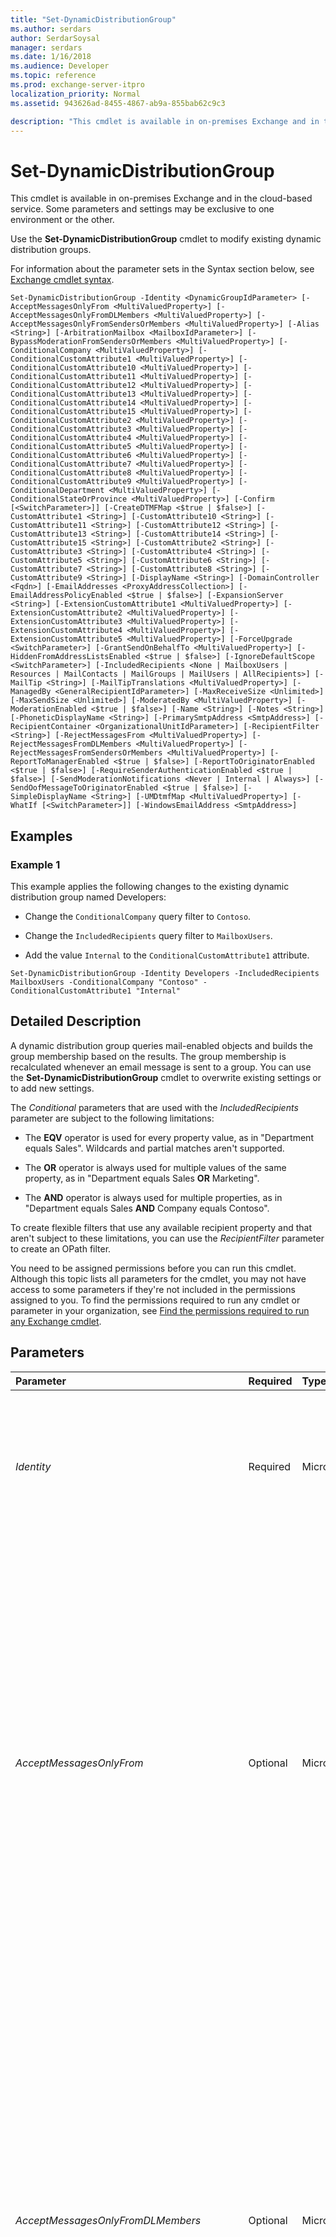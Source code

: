 ```yaml
---
title: "Set-DynamicDistributionGroup"
ms.author: serdars
author: SerdarSoysal
manager: serdars
ms.date: 1/16/2018
ms.audience: Developer
ms.topic: reference
ms.prod: exchange-server-itpro
localization_priority: Normal
ms.assetid: 943626ad-8455-4867-ab9a-855bab62c9c3

description: "This cmdlet is available in on-premises Exchange and in the cloud-based service. Some parameters and settings may be exclusive to one environment or the other."
---
```


# Set-DynamicDistributionGroup

This cmdlet is available in on-premises Exchange and in the cloud-based service. Some parameters and settings may be exclusive to one environment or the other. 
  
Use the **Set-DynamicDistributionGroup** cmdlet to modify existing dynamic distribution groups.
  
For information about the parameter sets in the Syntax section below, see [Exchange cmdlet syntax](https://technet.microsoft.com/library/bb123552.aspx). 
  
```
Set-DynamicDistributionGroup -Identity <DynamicGroupIdParameter> [-AcceptMessagesOnlyFrom <MultiValuedProperty>] [-AcceptMessagesOnlyFromDLMembers <MultiValuedProperty>] [-AcceptMessagesOnlyFromSendersOrMembers <MultiValuedProperty>] [-Alias <String>] [-ArbitrationMailbox <MailboxIdParameter>] [-BypassModerationFromSendersOrMembers <MultiValuedProperty>] [-ConditionalCompany <MultiValuedProperty>] [-ConditionalCustomAttribute1 <MultiValuedProperty>] [-ConditionalCustomAttribute10 <MultiValuedProperty>] [-ConditionalCustomAttribute11 <MultiValuedProperty>] [-ConditionalCustomAttribute12 <MultiValuedProperty>] [-ConditionalCustomAttribute13 <MultiValuedProperty>] [-ConditionalCustomAttribute14 <MultiValuedProperty>] [-ConditionalCustomAttribute15 <MultiValuedProperty>] [-ConditionalCustomAttribute2 <MultiValuedProperty>] [-ConditionalCustomAttribute3 <MultiValuedProperty>] [-ConditionalCustomAttribute4 <MultiValuedProperty>] [-ConditionalCustomAttribute5 <MultiValuedProperty>] [-ConditionalCustomAttribute6 <MultiValuedProperty>] [-ConditionalCustomAttribute7 <MultiValuedProperty>] [-ConditionalCustomAttribute8 <MultiValuedProperty>] [-ConditionalCustomAttribute9 <MultiValuedProperty>] [-ConditionalDepartment <MultiValuedProperty>] [-ConditionalStateOrProvince <MultiValuedProperty>] [-Confirm [<SwitchParameter>]] [-CreateDTMFMap <$true | $false>] [-CustomAttribute1 <String>] [-CustomAttribute10 <String>] [-CustomAttribute11 <String>] [-CustomAttribute12 <String>] [-CustomAttribute13 <String>] [-CustomAttribute14 <String>] [-CustomAttribute15 <String>] [-CustomAttribute2 <String>] [-CustomAttribute3 <String>] [-CustomAttribute4 <String>] [-CustomAttribute5 <String>] [-CustomAttribute6 <String>] [-CustomAttribute7 <String>] [-CustomAttribute8 <String>] [-CustomAttribute9 <String>] [-DisplayName <String>] [-DomainController <Fqdn>] [-EmailAddresses <ProxyAddressCollection>] [-EmailAddressPolicyEnabled <$true | $false>] [-ExpansionServer <String>] [-ExtensionCustomAttribute1 <MultiValuedProperty>] [-ExtensionCustomAttribute2 <MultiValuedProperty>] [-ExtensionCustomAttribute3 <MultiValuedProperty>] [-ExtensionCustomAttribute4 <MultiValuedProperty>] [-ExtensionCustomAttribute5 <MultiValuedProperty>] [-ForceUpgrade <SwitchParameter>] [-GrantSendOnBehalfTo <MultiValuedProperty>] [-HiddenFromAddressListsEnabled <$true | $false>] [-IgnoreDefaultScope <SwitchParameter>] [-IncludedRecipients <None | MailboxUsers | Resources | MailContacts | MailGroups | MailUsers | AllRecipients>] [-MailTip <String>] [-MailTipTranslations <MultiValuedProperty>] [-ManagedBy <GeneralRecipientIdParameter>] [-MaxReceiveSize <Unlimited>] [-MaxSendSize <Unlimited>] [-ModeratedBy <MultiValuedProperty>] [-ModerationEnabled <$true | $false>] [-Name <String>] [-Notes <String>] [-PhoneticDisplayName <String>] [-PrimarySmtpAddress <SmtpAddress>] [-RecipientContainer <OrganizationalUnitIdParameter>] [-RecipientFilter <String>] [-RejectMessagesFrom <MultiValuedProperty>] [-RejectMessagesFromDLMembers <MultiValuedProperty>] [-RejectMessagesFromSendersOrMembers <MultiValuedProperty>] [-ReportToManagerEnabled <$true | $false>] [-ReportToOriginatorEnabled <$true | $false>] [-RequireSenderAuthenticationEnabled <$true | $false>] [-SendModerationNotifications <Never | Internal | Always>] [-SendOofMessageToOriginatorEnabled <$true | $false>] [-SimpleDisplayName <String>] [-UMDtmfMap <MultiValuedProperty>] [-WhatIf [<SwitchParameter>]] [-WindowsEmailAddress <SmtpAddress>]

```

## Examples
<a name="Examples"> </a>

### Example 1

This example applies the following changes to the existing dynamic distribution group named Developers:
  
- Change the  `ConditionalCompany` query filter to `Contoso`.
    
- Change the  `IncludedRecipients` query filter to `MailboxUsers`.
    
- Add the value  `Internal` to the `ConditionalCustomAttribute1` attribute.
    
```
Set-DynamicDistributionGroup -Identity Developers -IncludedRecipients MailboxUsers -ConditionalCompany "Contoso" -ConditionalCustomAttribute1 "Internal"
```

## Detailed Description
<a name="DetailedDescription"> </a>

A dynamic distribution group queries mail-enabled objects and builds the group membership based on the results. The group membership is recalculated whenever an email message is sent to a group. You can use the **Set-DynamicDistributionGroup** cmdlet to overwrite existing settings or to add new settings.
  
The _Conditional_ parameters that are used with the _IncludedRecipients_ parameter are subject to the following limitations:
  
- The **EQV** operator is used for every property value, as in "Department equals Sales". Wildcards and partial matches aren't supported.
    
- The **OR** operator is always used for multiple values of the same property, as in "Department equals Sales **OR** Marketing".
    
- The **AND** operator is always used for multiple properties, as in "Department equals Sales **AND** Company equals Contoso".
    
To create flexible filters that use any available recipient property and that aren't subject to these limitations, you can use the _RecipientFilter_ parameter to create an OPath filter.
  
You need to be assigned permissions before you can run this cmdlet. Although this topic lists all parameters for the cmdlet, you may not have access to some parameters if they're not included in the permissions assigned to you. To find the permissions required to run any cmdlet or parameter in your organization, see [Find the permissions required to run any Exchange cmdlet](https://technet.microsoft.com/library/mt432940.aspx).
  
## Parameters
<a name="DetailedDescription"> </a>

|**Parameter**|**Required**|**Type**|**Description**|
|:-----|:-----|:-----|:-----|
| _Identity_ <br/> |Required  <br/> |Microsoft.Exchange.Configuration.Tasks.DynamicGroupIdParameter  <br/> | The _Identity_ parameter specifies the dynamic distribution group that you want to modify. You can use any value that uniquely identifies the dynamic distribution group. <br/>  For example: <br/>  Name <br/>  Display name <br/>  Alias <br/>  Distinguished name (DN) <br/>  Canonical DN <br/>  Email address <br/>  GUID <br/> |
| _AcceptMessagesOnlyFrom_ <br/> |Optional  <br/> |Microsoft.Exchange.Data.MultiValuedProperty  <br/> | The _AcceptMessagesOnlyFrom_ parameter specifies who is allowed to send messages to this recipient. Messages from other senders are rejected. <br/>  Valid values for this parameter are individual senders in your organization (mailboxes, mail users, and mail contacts). You can use any value that uniquely identifies the sender. For example: <br/>  Name <br/>  Display name <br/>  Alias <br/>  Distinguished name (DN) <br/>  Canonical DN <br/>  Email address <br/>  GUID <br/>  You can enter multiple senders separated by commas. To overwrite any existing entries, use the following syntax: `<sender1>,<sender2>...`. If the values contain spaces or otherwise require quotation marks, use the following syntax:  `"<sender1>","<sender2>"...`.  <br/>  To add or remove senders without affecting other existing entries, use the following syntax: `@{Add="<sender1>","<sender2>"...; Remove="<sender1>","<sender2>"...}`.  <br/>  The senders you specify for this parameter are automatically copied to the **AcceptMessagesOnlyFromSendersOrMembers** property. Therefore, you can't use the _AcceptMessagesOnlyFrom_ and _AcceptMessagesOnlyFromSendersOrMembers_ parameters in the same command. <br/>  By default, this parameter is blank ( `$null`), which allows this recipient to accept messages from all senders.  <br/> |
| _AcceptMessagesOnlyFromDLMembers_ <br/> |Optional  <br/> |Microsoft.Exchange.Data.MultiValuedProperty  <br/> | The _AcceptMessagesOnlyFromDLMembers_ parameter specifies who is allowed to send messages to this recipient. Messages from other senders are rejected. <br/>  Valid values for this parameter are groups in your organization (distribution groups, mail-enabled security groups, and dynamic distribution groups). Specifying a group means all members of the group are allowed to send messages to this recipient. You can use any value that uniquely identifies the group. For example: <br/>  Name <br/>  Display name <br/>  Alias <br/>  Distinguished name (DN) <br/>  Canonical DN <br/>  Email address <br/>  GUID <br/>  You can enter multiple groups separated by commas. To overwrite any existing entries, use the following syntax: `<group1>,<group2>...`. If the values contain spaces or otherwise require quotation marks, use the following syntax:  `"<group1>","<group2>"...`.  <br/>  To add or remove groups without affecting other existing entries, use the following syntax: `@{Add="<group1>","<group2>"...; Remove="<group1>","<group2>"...}`.  <br/>  The groups you specify for this parameter are automatically copied to the **AcceptMessagesOnlyFromSendersOrMembers** property. Therefore, you can't use the _AcceptMessagesOnlyFromDLMembers_ and _AcceptMessagesOnlyFromSendersOrMembers_ parameters in the same command. <br/>  By default, this parameter is blank ( `$null`), which allows this recipient to accept messages from all groups.  <br/> |
| _AcceptMessagesOnlyFromSendersOrMembers_ <br/> |Optional  <br/> |Microsoft.Exchange.Data.MultiValuedProperty  <br/> | The _AcceptMessagesOnlyFromSendersOrMembers_ parameter specifies who is allowed to send messages to this recipient. Messages from other senders are rejected. <br/>  Valid values for this parameter are individual senders and groups in your organization. Individual senders are mailboxes, mail users, and mail contacts. Groups are distribution groups, mail-enabled security groups, and dynamic distribution groups. Specifying a group means all members of the group are allowed to send messages to this recipient. <br/>  To specify senders for this parameter, you can use any value that uniquely identifies the sender. For example: <br/>  Name <br/>  Display name <br/>  Alias <br/>  Distinguished name (DN) <br/>  Canonical DN <br/>  Email address <br/>  GUID <br/>  You can enter multiple senders separated by commas. To overwrite any existing entries, use the following syntax: `<sender1>,<sender2>...`. If the values contain spaces or otherwise require quotation marks, use the following syntax:  `"<sender1>","<sender2>"...`.  <br/>  To add or remove individual senders or groups without affecting other existing entries, use the _AcceptMessagesOnlyFrom_ and _AcceptMessageOnlyFromDLMembers_ parameters. <br/>  The individual senders and groups you specify for this parameter are automatically copied to the **AcceptMessagesOnlyFrom** and **AcceptMessagesOnlyFromDLMembers** properties, respectively. Therefore, you can't use the _AcceptMessagesOnlyFromSendersOrMembers_ parameter and the _AcceptMessagesOnlyFrom_ or _AcceptMessagesOnlyFromDLMembers_ parameters in the same command. <br/>  By default, this parameter is blank ( `$null`), which allows this recipient to accept messages from all senders.  <br/> |
| _Alias_ <br/> |Optional  <br/> |System.String  <br/> | The _Alias_ parameter specifies the Exchange alias (also known as themail nickname) for the recipient. This value identifies the recipient as a mail-enabled object, and shouldn't be confused with multiple email addresses for the same recipient (also known as proxy addresses). A recipient can have only one _Alias_ value. <br/>  The value of _Alias_ can contain letters, numbers and the characters !, #, $, %, &amp;, ', *, +, -, /, =, ?, ^, _, `, {, |, } and ~. Periods (.) are allowed, but each period must be surrounded by other valid characters (for example, `help.desk`). Unicode characters from U+00A1 to U+00FF are also allowed. The maximum length of the _Alias_ value is 64 characters. <br/>  When you create a recipient without specifying an email address, the _Alias_ value you specify is used to generate the primary email address ( _\<alias\>_@ _\<domain\>_). Supported Unicode characters are mapped to best-fit US-ASCII text characters. For example, U+00F6 (ö) is changed to oe in the primary email address.  <br/>  If you don't use the _Alias_ parameter when you create a recipient, the value of a different required parameter is used for the **Alias** property value: <br/> **Recipients with user accounts (for example, user mailboxes, and mail users)**: The left side of the _MicrosoftOnlineServicesID_ or _UserPrincipalName_ parameter is used. For example, `helpdesk@contoso.com` results in the **Alias** property value `helpdesk`.  <br/> **Recipeints without user accounts (for example, room mailboxes, mail contacts, and distribution groups)**: The value of the _Name_ parameter is used. Spaces are removed and unsupported characters are converted to question marks (?). <br/>  If you modify the _Alias_ value of an existing recipient, the primary email address is automatically updated only in on-premises environments where the recipient is subject to email address policies (the **EmailAddressPolicyEnabled** property is `True` for the recipient). <br/> > [!NOTE]>  The _Alias_ parameter never generates or updates the primary email address of a mail contact or a mail user.          |
| _ArbitrationMailbox_ <br/> |Optional  <br/> |Microsoft.Exchange.Configuration.Tasks.MailboxIdParameter  <br/> | This parameter is available only in on-premises Exchange. <br/>  The _ArbitrationMailbox_ parameter specifies the arbitration mailbox that's used to manage the moderation process for this recipient. You can use any value that uniquely identifies the arbitration mailbox. <br/>  For example: <br/>  Name <br/>  Display name <br/>  Alias <br/>  Distinguished name (DN) <br/>  Canonical DN <br/> _\<domain name\>_\ _\<account name\>_ <br/>  Email address <br/>  GUID <br/> **LegacyExchangeDN** <br/> **SamAccountName** <br/>  User ID or user principal name (UPN) <br/> |
| _BypassModerationFromSendersOrMembers_ <br/> |Optional  <br/> |Microsoft.Exchange.Data.MultiValuedProperty  <br/> | The _BypassModerationFromSendersOrMembers_ parameter specifies who is allowed to send messages to this moderated recipient without approval from a moderator. Valid values for this parameter are individual senders and groups in your organization. Specifying a group means all members of the group are allowed to send messages to this recipient without approval from a moderator. <br/>  To specify senders for this parameter, you can use any value that uniquely identifies the sender. For example: <br/>  Name <br/>  Display name <br/>  Alias <br/>  Distinguished name (DN) <br/>  Canonical DN <br/>  Email address <br/>  GUID <br/>  To enter multiple senders and overwrite any existing entries, use the following syntax: `<sender1>,<sender2>...`. If the values contain spaces or otherwise require quotation marks, use the following syntax:  `"<sender1>","<sender2>"...`.  <br/>  To add or remove one or more senders without affecting any existing entries, use the following syntax: `@{Add="<sender1>","<sender2>"...; Remove="<sender3>","<sender4>"...}`.  <br/>  This parameter is meaningful only when moderation is enabled for the recipient. By default, this parameter is blank ( `$null`), which means messages from all senders other than the designated moderators are moderated. When a moderator sends a message to this recipient, the message is isn't moderated. In other words, you don't need to use this parameter to include the moderators.  <br/> |
| _ConditionalCompany_ <br/> |Optional  <br/> |Microsoft.Exchange.Data.MultiValuedProperty  <br/> |The _ConditionalCompany_ parameter specifies a filter that's based on the value of the recipient's **Company** property. You can specify multiple values separated by commas. <br/> When you use multiple values for this parameter, the **OR** Boolean operator is applied. For more information about how _Conditional_ parameters work, see the Detailed Description section of this topic. <br/> You can't use this parameter with the _RecipientFilter_ parameter. You need to use the _IncludedRecipients_ parameter with a _Conditional_ parameter. <br/> |
| _ConditionalCustomAttribute1_ <br/> |Optional  <br/> |Microsoft.Exchange.Data.MultiValuedProperty  <br/> |This parameter specifies a filter that's based on the value of the recipient's **CustomAttribute1** to **CustomAttribute15** property. For example, if you set the _ConditionalCustomAttribute1_ parameter to the value `Marketing`, all recipients whose **CustomAttribute1** value is `Marketing` are included in this filter. You can specify multiple values separated by commas. <br/> When you use multiple values for this parameter, the **OR** Boolean operator is applied. For more information about how _Conditional_ parameters work, see the Detailed Description section of this topic. <br/> You can't use this parameter with the _RecipientFilter_ parameter. You need to use the _IncludedRecipients_ parameter with a _Conditional_ parameter. <br/> |
| _ConditionalCustomAttribute10_ <br/> |Optional  <br/> |Microsoft.Exchange.Data.MultiValuedProperty  <br/> |This parameter specifies a filter that's based on the value of the recipient's **CustomAttribute1** to **CustomAttribute15** property. For example, if you set the _ConditionalCustomAttribute1_ parameter to the value `Marketing`, all recipients whose **CustomAttribute1** value is `Marketing` are included in this filter. You can specify multiple values separated by commas. <br/> When you use multiple values for this parameter, the **OR** Boolean operator is applied. For more information about how _Conditional_ parameters work, see the Detailed Description section of this topic. <br/> You can't use this parameter with the _RecipientFilter_ parameter. You need to use the _IncludedRecipients_ parameter with a _Conditional_ parameter. <br/> |
| _ConditionalCustomAttribute11_ <br/> |Optional  <br/> |Microsoft.Exchange.Data.MultiValuedProperty  <br/> |This parameter specifies a filter that's based on the value of the recipient's **CustomAttribute1** to **CustomAttribute15** property. For example, if you set the _ConditionalCustomAttribute1_ parameter to the value `Marketing`, all recipients whose **CustomAttribute1** value is `Marketing` are included in this filter. You can specify multiple values separated by commas. <br/> When you use multiple values for this parameter, the **OR** Boolean operator is applied. For more information about how _Conditional_ parameters work, see the Detailed Description section of this topic. <br/> You can't use this parameter with the _RecipientFilter_ parameter. You need to use the _IncludedRecipients_ parameter with a _Conditional_ parameter. <br/> |
| _ConditionalCustomAttribute12_ <br/> |Optional  <br/> |Microsoft.Exchange.Data.MultiValuedProperty  <br/> |This parameter specifies a filter that's based on the value of the recipient's **CustomAttribute1** to **CustomAttribute15** property. For example, if you set the _ConditionalCustomAttribute1_ parameter to the value `Marketing`, all recipients whose **CustomAttribute1** value is `Marketing` are included in this filter. You can specify multiple values separated by commas. <br/> When you use multiple values for this parameter, the **OR** Boolean operator is applied. For more information about how _Conditional_ parameters work, see the Detailed Description section of this topic. <br/> You can't use this parameter with the _RecipientFilter_ parameter. You need to use the _IncludedRecipients_ parameter with a _Conditional_ parameter. <br/> |
| _ConditionalCustomAttribute13_ <br/> |Optional  <br/> |Microsoft.Exchange.Data.MultiValuedProperty  <br/> |This parameter specifies a filter that's based on the value of the recipient's **CustomAttribute1** to **CustomAttribute15** property. For example, if you set the _ConditionalCustomAttribute1_ parameter to the value `Marketing`, all recipients whose **CustomAttribute1** value is `Marketing` are included in this filter. You can specify multiple values separated by commas. <br/> When you use multiple values for this parameter, the **OR** Boolean operator is applied. For more information about how _Conditional_ parameters work, see the Detailed Description section of this topic. <br/> You can't use this parameter with the _RecipientFilter_ parameter. You need to use the _IncludedRecipients_ parameter with a _Conditional_ parameter. <br/> |
| _ConditionalCustomAttribute14_ <br/> |Optional  <br/> |Microsoft.Exchange.Data.MultiValuedProperty  <br/> |This parameter specifies a filter that's based on the value of the recipient's **CustomAttribute1** to **CustomAttribute15** property. For example, if you set the _ConditionalCustomAttribute1_ parameter to the value `Marketing`, all recipients whose **CustomAttribute1** value is `Marketing` are included in this filter. You can specify multiple values separated by commas. <br/> When you use multiple values for this parameter, the **OR** Boolean operator is applied. For more information about how _Conditional_ parameters work, see the Detailed Description section of this topic. <br/> You can't use this parameter with the _RecipientFilter_ parameter. You need to use the _IncludedRecipients_ parameter with a _Conditional_ parameter. <br/> |
| _ConditionalCustomAttribute15_ <br/> |Optional  <br/> |Microsoft.Exchange.Data.MultiValuedProperty  <br/> |This parameter specifies a filter that's based on the value of the recipient's **CustomAttribute1** to **CustomAttribute15** property. For example, if you set the _ConditionalCustomAttribute1_ parameter to the value `Marketing`, all recipients whose **CustomAttribute1** value is `Marketing` are included in this filter. You can specify multiple values separated by commas. <br/> When you use multiple values for this parameter, the **OR** Boolean operator is applied. For more information about how _Conditional_ parameters work, see the Detailed Description section of this topic. <br/> You can't use this parameter with the _RecipientFilter_ parameter. You need to use the _IncludedRecipients_ parameter with a _Conditional_ parameter. <br/> |
| _ConditionalCustomAttribute2_ <br/> |Optional  <br/> |Microsoft.Exchange.Data.MultiValuedProperty  <br/> |This parameter specifies a filter that's based on the value of the recipient's **CustomAttribute1** to **CustomAttribute15** property. For example, if you set the _ConditionalCustomAttribute1_ parameter to the value `Marketing`, all recipients whose **CustomAttribute1** value is `Marketing` are included in this filter. You can specify multiple values separated by commas. <br/> When you use multiple values for this parameter, the **OR** Boolean operator is applied. For more information about how _Conditional_ parameters work, see the Detailed Description section of this topic. <br/> You can't use this parameter with the _RecipientFilter_ parameter. You need to use the _IncludedRecipients_ parameter with a _Conditional_ parameter. <br/> |
| _ConditionalCustomAttribute3_ <br/> |Optional  <br/> |Microsoft.Exchange.Data.MultiValuedProperty  <br/> |This parameter specifies a filter that's based on the value of the recipient's **CustomAttribute1** to **CustomAttribute15** property. For example, if you set the _ConditionalCustomAttribute1_ parameter to the value `Marketing`, all recipients whose **CustomAttribute1** value is `Marketing` are included in this filter. You can specify multiple values separated by commas. <br/> When you use multiple values for this parameter, the **OR** Boolean operator is applied. For more information about how _Conditional_ parameters work, see the Detailed Description section of this topic. <br/> You can't use this parameter with the _RecipientFilter_ parameter. You need to use the _IncludedRecipients_ parameter with a _Conditional_ parameter. <br/> |
| _ConditionalCustomAttribute4_ <br/> |Optional  <br/> |Microsoft.Exchange.Data.MultiValuedProperty  <br/> |This parameter specifies a filter that's based on the value of the recipient's **CustomAttribute1** to **CustomAttribute15** property. For example, if you set the _ConditionalCustomAttribute1_ parameter to the value `Marketing`, all recipients whose **CustomAttribute1** value is `Marketing` are included in this filter. You can specify multiple values separated by commas. <br/> When you use multiple values for this parameter, the **OR** Boolean operator is applied. For more information about how _Conditional_ parameters work, see the Detailed Description section of this topic. <br/> You can't use this parameter with the _RecipientFilter_ parameter. You need to use the _IncludedRecipients_ parameter with a _Conditional_ parameter. <br/> |
| _ConditionalCustomAttribute5_ <br/> |Optional  <br/> |Microsoft.Exchange.Data.MultiValuedProperty  <br/> |This parameter specifies a filter that's based on the value of the recipient's **CustomAttribute1** to **CustomAttribute15** property. For example, if you set the _ConditionalCustomAttribute1_ parameter to the value `Marketing`, all recipients whose **CustomAttribute1** value is `Marketing` are included in this filter. You can specify multiple values separated by commas. <br/> When you use multiple values for this parameter, the **OR** Boolean operator is applied. For more information about how _Conditional_ parameters work, see the Detailed Description section of this topic. <br/> You can't use this parameter with the _RecipientFilter_ parameter. You need to use the _IncludedRecipients_ parameter with a _Conditional_ parameter. <br/> |
| _ConditionalCustomAttribute6_ <br/> |Optional  <br/> |Microsoft.Exchange.Data.MultiValuedProperty  <br/> |This parameter specifies a filter that's based on the value of the recipient's **CustomAttribute1** to **CustomAttribute15** property. For example, if you set the _ConditionalCustomAttribute1_ parameter to the value `Marketing`, all recipients whose **CustomAttribute1** value is `Marketing` are included in this filter. You can specify multiple values separated by commas. <br/> When you use multiple values for this parameter, the **OR** Boolean operator is applied. For more information about how _Conditional_ parameters work, see the Detailed Description section of this topic. <br/> You can't use this parameter with the _RecipientFilter_ parameter. You need to use the _IncludedRecipients_ parameter with a _Conditional_ parameter. <br/> |
| _ConditionalCustomAttribute7_ <br/> |Optional  <br/> |Microsoft.Exchange.Data.MultiValuedProperty  <br/> |This parameter specifies a filter that's based on the value of the recipient's **CustomAttribute1** to **CustomAttribute15** property. For example, if you set the _ConditionalCustomAttribute1_ parameter to the value `Marketing`, all recipients whose **CustomAttribute1** value is `Marketing` are included in this filter. You can specify multiple values separated by commas. <br/> When you use multiple values for this parameter, the **OR** Boolean operator is applied. For more information about how _Conditional_ parameters work, see the Detailed Description section of this topic. <br/> You can't use this parameter with the _RecipientFilter_ parameter. You need to use the _IncludedRecipients_ parameter with a _Conditional_ parameter. <br/> |
| _ConditionalCustomAttribute8_ <br/> |Optional  <br/> |Microsoft.Exchange.Data.MultiValuedProperty  <br/> |This parameter specifies a filter that's based on the value of the recipient's **CustomAttribute1** to **CustomAttribute15** property. For example, if you set the _ConditionalCustomAttribute1_ parameter to the value `Marketing`, all recipients whose **CustomAttribute1** value is `Marketing` are included in this filter. You can specify multiple values separated by commas. <br/> When you use multiple values for this parameter, the **OR** Boolean operator is applied. For more information about how _Conditional_ parameters work, see the Detailed Description section of this topic. <br/> You can't use this parameter with the _RecipientFilter_ parameter. You need to use the _IncludedRecipients_ parameter with a _Conditional_ parameter. <br/> |
| _ConditionalCustomAttribute9_ <br/> |Optional  <br/> |Microsoft.Exchange.Data.MultiValuedProperty  <br/> |This parameter specifies a filter that's based on the value of the recipient's **CustomAttribute1** to **CustomAttribute15** property. For example, if you set the _ConditionalCustomAttribute1_ parameter to the value `Marketing`, all recipients whose **CustomAttribute1** value is `Marketing` are included in this filter. You can specify multiple values separated by commas. <br/> When you use multiple values for this parameter, the **OR** Boolean operator is applied. For more information about how _Conditional_ parameters work, see the Detailed Description section of this topic. <br/> You can't use this parameter with the _RecipientFilter_ parameter. You need to use the _IncludedRecipients_ parameter with a _Conditional_ parameter. <br/> |
| _ConditionalDepartment_ <br/> |Optional  <br/> |Microsoft.Exchange.Data.MultiValuedProperty  <br/> |The _ConditionalDepartment_ parameter specifies a filter that's based on the value of the recipient's **Department** property. You can specify multiple values separated by commas. <br/> When you use multiple values for this parameter, the **OR** Boolean operator is applied. For more information about how _Conditional_ parameters work, see the Detailed Description section of this topic. <br/> You can't use this parameter with the _RecipientFilter_ parameter. You need to use the _IncludedRecipients_ parameter with a _Conditional_ parameter. <br/> |
| _ConditionalStateOrProvince_ <br/> |Optional  <br/> |Microsoft.Exchange.Data.MultiValuedProperty  <br/> |The _ConditionalStateOrProvince_ parameter specifies a filter that's based on the value of the recipient's **StateOrProvince** property. You can specify multiple values separated by commas. <br/> When you use multiple values for this parameter, the **OR** Boolean operator is applied. For more information about how _Conditional_ parameters work, see the Detailed Description section of this topic. <br/> You can't use this parameter with the _RecipientFilter_ parameter. You need to use the _IncludedRecipients_ parameter with a _Conditional_ parameter. <br/> |
| _Confirm_ <br/> |Optional  <br/> |System.Management.Automation.SwitchParameter  <br/> | The _Confirm_ switch specifies whether to show or hide the confirmation prompt. How this switch affects the cmdlet depends on if the cmdlet requires confirmation before proceeding. <br/>  Destructive cmdlets (for example, **Remove-\*** cmdlets) have a built-in pause that forces you to acknowledge the command before proceeding. For these cmdlets, you can skip the confirmation prompt by using this exact syntax: `-Confirm:$false`.  <br/>  Most other cmdlets (for example, **New-\*** and **Set-\*** cmdlets) don't have a built-in pause. For these cmdlets, specifying the _Confirm_ switch without a value introduces a pause that forces you acknowledge the command before proceeding. <br/> |
| _CreateDTMFMap_ <br/> |Optional  <br/> |System.Boolean  <br/> | The _CreateDTMFMap_ parameter specifies whether to create a dual-tone multiple-frequency (DTMF) map for the recipient. This allows the recipient to be identified by using a telephone keypad in Unified Messaging (UM) environments. Valid values are: <br/>  `$true`: A DTMF map is created for the recipient. This is the default value.  <br/>  `$false`: A DTMF map isn't created for the recipient.  <br/> |
| _CustomAttribute1_ <br/> |Optional  <br/> |System.String  <br/> |The _CustomAttribute1_ to _CustomAttribute15_ parameters specify custom attributes. You can use these attributes to store additional information. <br/> |
| _CustomAttribute10_ <br/> |Optional  <br/> |System.String  <br/> |The _CustomAttribute1_ to _CustomAttribute15_ parameters specify custom attributes. You can use these attributes to store additional information. <br/> |
| _CustomAttribute11_ <br/> |Optional  <br/> |System.String  <br/> |The _CustomAttribute1_ to _CustomAttribute15_ parameters specify custom attributes. You can use these attributes to store additional information. <br/> |
| _CustomAttribute12_ <br/> |Optional  <br/> |System.String  <br/> |The _CustomAttribute1_ to _CustomAttribute15_ parameters specify custom attributes. You can use these attributes to store additional information. <br/> |
| _CustomAttribute13_ <br/> |Optional  <br/> |System.String  <br/> |The _CustomAttribute1_ to _CustomAttribute15_ parameters specify custom attributes. You can use these attributes to store additional information. <br/> |
| _CustomAttribute14_ <br/> |Optional  <br/> |System.String  <br/> |The _CustomAttribute1_ to _CustomAttribute15_ parameters specify custom attributes. You can use these attributes to store additional information. <br/> |
| _CustomAttribute15_ <br/> |Optional  <br/> |System.String  <br/> |The _CustomAttribute1_ to _CustomAttribute15_ parameters specify custom attributes. You can use these attributes to store additional information. <br/> |
| _CustomAttribute2_ <br/> |Optional  <br/> |System.String  <br/> |The _CustomAttribute1_ to _CustomAttribute15_ parameters specify custom attributes. You can use these attributes to store additional information. <br/> |
| _CustomAttribute3_ <br/> |Optional  <br/> |System.String  <br/> |The _CustomAttribute1_ to _CustomAttribute15_ parameters specify custom attributes. You can use these attributes to store additional information. <br/> |
| _CustomAttribute4_ <br/> |Optional  <br/> |System.String  <br/> |The _CustomAttribute1_ to _CustomAttribute15_ parameters specify custom attributes. You can use these attributes to store additional information. <br/> |
| _CustomAttribute5_ <br/> |Optional  <br/> |System.String  <br/> |The _CustomAttribute1_ to _CustomAttribute15_ parameters specify custom attributes. You can use these attributes to store additional information. <br/> |
| _CustomAttribute6_ <br/> |Optional  <br/> |System.String  <br/> |The _CustomAttribute1_ to _CustomAttribute15_ parameters specify custom attributes. You can use these attributes to store additional information. <br/> |
| _CustomAttribute7_ <br/> |Optional  <br/> |System.String  <br/> |The _CustomAttribute1_ to _CustomAttribute15_ parameters specify custom attributes. You can use these attributes to store additional information. <br/> |
| _CustomAttribute8_ <br/> |Optional  <br/> |System.String  <br/> |The _CustomAttribute1_ to _CustomAttribute15_ parameters specify custom attributes. You can use these attributes to store additional information. <br/> |
| _CustomAttribute9_ <br/> |Optional  <br/> |System.String  <br/> |The _CustomAttribute1_ to _CustomAttribute15_ parameters specify custom attributes. You can use these attributes to store additional information. <br/> |
| _DisplayName_ <br/> |Optional  <br/> |System.String  <br/> |The _DisplayName_ parameter specifies the display name of the dynamic distribution group. The display name is visible in the Exchange admin center and in address lists. The maximum length is 256 characters. If the value contains spaces, enclose the value in quotation marks ("). <br/> |
| _DomainController_ <br/> |Optional  <br/> |Microsoft.Exchange.Data.Fqdn  <br/> |This parameter is available only in on-premises Exchange.  <br/> The _DomainController_ parameter specifies the domain controller that's used by this cmdlet to read data from or write data to Active Directory. You identify the domain controller by its fully qualified domain name (FQDN). For example, `dc01.contoso.com`.  <br/> |
| _EmailAddresses_ <br/> |Optional  <br/> |Microsoft.Exchange.Data.ProxyAddressCollection  <br/> | The _EmailAddresses_ parameter specifies all the email addresses (proxy addresses) for the recipient, including the primary SMTP address. In on-premises Exchange organizations, the primary SMTP address and other proxy addresses are typically set by email address policies. However, you can use this parameter to configure other proxy addresses for the recipient. For more information, see[Email address policies in Exchange 2016](https://technet.microsoft.com/library/bb232171.aspx).  <br/>  Valid syntax for this parameter is `<Type>:<emailaddress1>,<Type>:<emailaddress2>...`. The optional _\<Type\>_ value specifies the type of email address. Some examples of valid values include: <br/>  `SMTP`: The primary SMTP address. You can use this value only once in a command.  <br/>  `smtp`: Other SMTP email addresses.  <br/>  `X400`: X.400 addresses in on-premises Exchange.  <br/>  `X500`: X.500 addresses in on-premises Exchange.  <br/>  If you don't include a _\<Type\>_ value for an email address, the value `smtp` is assumed. Note that Exchange doesn't validate the syntax of custom address types (including X.400 addresses). Therefore, you need to verify that any custom addresses are formatted correctly. <br/>  To specify the primary SMTP email address, you can use any of the following methods: <br/>  Use the _\<Type\>_ value `SMTP` on the address. <br/>  The first email address when you don't use any _\<Type\>_ values, or when you use multiple _\<Type\>_ values of `smtp`.  <br/>  If it's available, use the _PrimarySmtpAddress_ parameter instead. You can't use the _EmailAddresses_ parameter and the _PrimarySmtpAddress_ parameter in the same command. <br/>  To replace all existing proxy email addresses with the values you specify, use the following syntax: `"<Type>:<emailaddress1>","<Type>:<emailaddress2>"...`.  <br/>  To add or remove specify proxy addresses without affecting other existing values, use the following syntax: `@{Add="<Type>:<emailaddress1>","<Type>:<emailaddress2>"...; Remove="<Type>:<emailaddress2>","<Type>:<emailaddress2>"...}`.  <br/> |
| _EmailAddressPolicyEnabled_ <br/> |Optional  <br/> |System.Boolean  <br/> | This parameter is available only in on-premises Exchange. <br/>  The _EmailAddressPolicyEnabled_ parameter specifies whether to apply email address policies to this recipient. Valid values are: <br/>  `$true`: Email address policies are applied to this recipient. This is the default value.  <br/>  `$false`: Email address policies aren't applied to this recipient.  <br/> |
| _ExpansionServer_ <br/> |Optional  <br/> |System.String  <br/> | This parameter is available only in on-premises Exchange. <br/>  The _ExpansionServer_ parameter specifies the Exchange server that's used to expand the distribution group. The default value is blank ( `$null`), which means expansion happens on the closest available Exchange 2016 Mailbox server. If you specify an expansion server, and that server is unavailable, any messages that are sent to the distribution group can't be delivered. Therefore, you should consider implementing a high availability solution for an expansion server.  <br/>  You can specify the following types of servers as expansion servers: <br/>  An Exchange 2016 Mailbox server. <br/>  An Exchange 2013 Mailbox server. <br/>  An Exchange 2010 Hub Transport server. <br/>  When you specify an expansion server, use the **ExchangeLegacyDN**. You can find this value by running the command: `Get-ExchangeServer <ServerName> | Format-List ExchangeLegacyDN`. An example value for this parameter is  `"/o=Contoso/ou=Exchange Administrative Group(FYDIBOHF23SPDLT)/cn=Configuration/cn=Servers/cn=Mailbox01"`.  <br/> |
| _ExtensionCustomAttribute1_ <br/> |Optional  <br/> |Microsoft.Exchange.Data.MultiValuedProperty  <br/> |The _ExtensionCustomAttribute1-5_ parameters specify custom attributes that store additional information. You can specify multiple values for these parameters as a comma delimited list. Each _ExtensionCustomAttribute_ parameter can hold up to 1,300 values. <br/> For more information about custom attributes, see [Custom attributes](https://technet.microsoft.com/library/ee423541.aspx).  <br/> For more information about using multivalued properties, see [Modifying multivalued properties](https://technet.microsoft.com/library/bb684908.aspx).  <br/> |
| _ExtensionCustomAttribute2_ <br/> |Optional  <br/> |Microsoft.Exchange.Data.MultiValuedProperty  <br/> |The _ExtensionCustomAttribute1-5_ parameters specify custom attributes that store additional information. You can specify multiple values for these parameters as a comma delimited list. Each _ExtensionCustomAttribute_ parameter can hold up to 1,300 values. <br/> For more information about custom attributes, see [Custom attributes](https://technet.microsoft.com/library/ee423541.aspx).  <br/> For more information about using multivalued properties, see [Modifying multivalued properties](https://technet.microsoft.com/library/bb684908.aspx).  <br/> |
| _ExtensionCustomAttribute3_ <br/> |Optional  <br/> |Microsoft.Exchange.Data.MultiValuedProperty  <br/> |The _ExtensionCustomAttribute1-5_ parameters specify custom attributes that store additional information. You can specify multiple values for these parameters as a comma delimited list. Each _ExtensionCustomAttribute_ parameter can hold up to 1,300 values. <br/> For more information about custom attributes, see [Custom attributes](https://technet.microsoft.com/library/ee423541.aspx).  <br/> For more information about using multivalued properties, see [Modifying multivalued properties](https://technet.microsoft.com/library/bb684908.aspx).  <br/> |
| _ExtensionCustomAttribute4_ <br/> |Optional  <br/> |Microsoft.Exchange.Data.MultiValuedProperty  <br/> |The _ExtensionCustomAttribute1-5_ parameters specify custom attributes that store additional information. You can specify multiple values for these parameters as a comma delimited list. Each _ExtensionCustomAttribute_ parameter can hold up to 1,300 values. <br/> For more information about custom attributes, see [Custom attributes](https://technet.microsoft.com/library/ee423541.aspx).  <br/> For more information about using multivalued properties, see [Modifying multivalued properties](https://technet.microsoft.com/library/bb684908.aspx).  <br/> |
| _ExtensionCustomAttribute5_ <br/> |Optional  <br/> |Microsoft.Exchange.Data.MultiValuedProperty  <br/> |The _ExtensionCustomAttribute1-5_ parameters specify custom attributes that store additional information. You can specify multiple values for these parameters as a comma delimited list. Each _ExtensionCustomAttribute_ parameter can hold up to 1,300 values. <br/> For more information about custom attributes, see [Custom attributes](https://technet.microsoft.com/library/ee423541.aspx).  <br/> For more information about using multivalued properties, see [Modifying multivalued properties](https://technet.microsoft.com/library/bb684908.aspx).  <br/> |
| _ForceUpgrade_ <br/> |Optional  <br/> |System.Management.Automation.SwitchParameter  <br/> |The _ForceUpgrade_ switch specifies whether to suppress the confirmation message that appears if the object was created in a previous version of Exchange. You don't need to specify a value with this switch. <br/> |
| _GrantSendOnBehalfTo_ <br/> |Optional  <br/> |Microsoft.Exchange.Data.MultiValuedProperty  <br/> | The _GrantSendOnBehalfTo_ parameter specifies who can send on behalf of this dynamic distribution group. Although messages send on behalf of the group clearly show the sender in the From field `(<Sender> on behalf of <Group>)`, replies to these messages are delivered to the group, not the sender.  <br/>  The sender you specify for this parameter must a mailbox, mail user or mail-enabled security group (a mail-enabled security principal that can have permissions assigned). You can use any value that uniquely identifies the sender. <br/>  For example: <br/>  Name <br/>  Display name <br/>  Alias <br/>  Distinguished name (DN) <br/>  Canonical DN <br/> _\<domain name\>_\ _\<account name\>_ <br/>  Email address <br/>  GUID <br/> **LegacyExchangeDN** <br/> **SamAccountName** <br/>  User ID or user principal name (UPN) <br/>  To enter multiple values and overwrite any existing entries, use the following syntax: `<value1>,<value2>...`. If the values contain spaces or otherwise require quotation marks, you need to use the following syntax:  `"<value1>","<value2>"...`.  <br/>  To add or remove one or more values without affecting any existing entries, use the following syntax: `@{Add="<value1>","<value2>"...; Remove="<value1>","<value2>"...}`.  <br/>  By default, this parameter is blank, which means no one else has permission to send on behalf of this group. <br/> |
| _HiddenFromAddressListsEnabled_ <br/> |Optional  <br/> |System.Boolean  <br/> | The _HiddenFromAddressListsEnabled_ parameter specifies whether this recipient is visible in address lists. Valid values are: <br/>  `$true`: The recipient isn't visible in address lists.  <br/>  `$false`: The recipient is visible in address lists. This is the default value.  <br/> |
| _IgnoreDefaultScope_ <br/> |Optional  <br/> |System.Management.Automation.SwitchParameter  <br/> | This parameter is available only in on-premises Exchange. <br/>  The _IgnoreDefaultScope_ switch tells the command to ignore the default recipient scope setting for the Exchange Management Shell session, and to use the entire forest as the scope. This allows the command to access Active Directory objects that aren't currently available in the default scope. <br/>  Using the _IgnoreDefaultScope_ switch introduces the following restrictions: <br/>  You can't use the _DomainController_ parameter. The command uses an appropriate global catalog server automatically. <br/>  You can only use the DN for the _Identity_ parameter. Other forms of identification, such as alias or GUID, aren't accepted. <br/> |
| _IncludedRecipients_ <br/> |Optional  <br/> |Microsoft.Exchange.Data.Directory.Recipient.WellKnownRecipientType  <br/> | The _IncludedRecipients_ parameter specifies a filter that's based on the recipient type. Valid values are: <br/>  `AllRecipients`: This value can be used only by itself.  <br/>  `MailboxUsers` <br/>  `MailContacts` <br/>  `MailGroups` <br/>  `MailUsers` <br/>  `Resources`: This value indicates room or equipment mailboxes.  <br/>  You can specify multiple values separated by commas. When you use multiple values, the **OR** Boolean operator is applied. <br/>  You need to use this parameter when you use any of the _Conditional_ parameters. You can't use this parameter with the _RecipientFilter_ parameter. <br/> |
| _MailTip_ <br/> |Optional  <br/> |System.String  <br/> | The _MailTip_ parameter specifies the custom MailTip text for this recipient. The MailTip is shown to senders when they start drafting an email message to this recipient. If the value contains spaces, enclose the value in quotation marks ("). <br/>  When you add a MailTip to a recipient, two things happen: <br/>  HTML tags are automatically added to the text. For example, if you enter the text: `"This mailbox is not monitored"`, the MailTip automatically becomes:  `<html><body>This mailbox is not monitored</body></html>`. Additional HTML tags aren't supported, and the length of the MailTip can't exceed 175 displayed characters.  <br/>  The text is automatically added to the **MailTipTranslations** property of the recipient as the default value: `default:<MailTip text>`. If you modify the MailTip text, the default value is automatically updated in the **MailTipTranslations** property, and vice-versa. <br/> |
| _MailTipTranslations_ <br/> |Optional  <br/> |Microsoft.Exchange.Data.MultiValuedProperty  <br/> |The _MailTipTranslations_ parameter specifies additional languages for the custom MailTip text that's defined by the _MailTip_ parameter. HTML tags are automatically added to the MailTip translation, additional HTML tags aren't supported, and the length of the MailTip translation can't exceed 175 displayed characters. <br/> To add or remove MailTip translations without affecting the default MailTip or other MailTip translations, use the following syntax:  <br/>  `@{Add="<culture 1>:<localized text 1>","<culture 2>:<localized text 2>"...; Remove="<culture 3>:<localized text 3>","<culture 4>:<localized text 4>"...}` <br/>  `<culture>` is a valid ISO 639 two-letter culture code that's associated with the language. <br/> For example, suppose this recipient currently has the MailTip text: "This mailbox is not monitored." To add the Spanish translation, use the following value for this parameter:  `@{Add="ES:Esta caja no se supervisa."}`.  <br/> |
| _ManagedBy_ <br/> |Optional  <br/> |Microsoft.Exchange.Configuration.Tasks.GeneralRecipientIdParameter  <br/> | The _ManagedBy_ parameter specifies an owner for the group. A group must have at least one owner. If you don't use this parameter to specify the owner when you create the group, the user account that created the group is the owner. The group owner is able to: <br/>  Modify the properties of the group <br/>  Add or remove group members <br/>  Delete the group <br/>  Approve member depart or join requests (if available) <br/>  Approve messages sent to the group if moderation is enabled, but no moderators are specified. <br/>  The owner you specify for this parameter must be a mailbox, mail user or mail-enabled security group (a mail-enabled security principal that can have permissions assigned). You can use any value that uniquely identifies the owner. For example: <br/>  Name <br/>  Display name <br/>  Alias <br/>  Distinguished name (DN) <br/>  Canonical DN <br/> _\<domain name\>_\ _\<account name\>_ <br/>  Email address <br/>  GUID <br/> **LegacyExchangeDN** <br/> **SamAccountName** <br/>  User ID or user principal name (UPN) <br/>  To enter multiple owners and overwrite all existing entries, use the following syntax: `<owner1>,<owner2>...`. If the values contain spaces or otherwise require quotation marks, you need to use the following syntax:  `"<owner1>","<owner2>"...`.  <br/>  To add or remove owners without affecting other existing entries, use the following syntax: `@{Add="<owner1>","<owner2>"...; Remove="<owner3>","<owner4>"...}`.  <br/>  An owner that you specify with this parameter isn't automatically a member of the group. You need to manually add the owner as a member. <br/> |
| _MaxReceiveSize_ <br/> |Optional  <br/> |Microsoft.Exchange.Data.Unlimited  <br/> | This parameter is available only in on-premises Exchange. <br/>  The _MaxReceiveSize_ parameter specifies the maximum allowed email message size that can be sent to this group. <br/>  When you enter a value, qualify the value with one of the following units: <br/>  `B` (bytes) <br/>  `KB` (kilobytes) <br/>  `MB` (megabytes) <br/>  `GB` (gigabytes) <br/>  `TB` (terabytes) <br/>  Unqualified values are typically treated as bytes, but small values may be rounded up to the nearest kilobyte. <br/>  Valid values are from 0 through 2147482624 bytes. <br/>  By default, the _MaxReceiveSize_ parameter is set to the value `unlimited`. This indicates the maximum message size for this group is controlled by other message size limits in the organization.  <br/> > [!NOTE]>  For any message size limit, you need to set a value that's larger than the actual size you want enforced. This accounts for the Base64 encoding of attachments and other binary data. Base64 encoding increases the size of the message by approximately 33%, so the value you specify should be approximately 33% larger than the actual message size you want enforced. For example, if you specify a maximum message size value of 64 MB, you can expect a realistic maximum message size of approximately 48 MB.          |
| _MaxSendSize_ <br/> |Optional  <br/> |Microsoft.Exchange.Data.Unlimited  <br/> | This parameter is available only in on-premises Exchange. <br/>  The _MaxSendSize_ parameter specifies the maximum allowed email message size that can be sent from this group. <br/>  When you enter a value, qualify the value with one of the following units: <br/>  `B` (bytes) <br/>  `KB` (kilobytes) <br/>  `MB` (megabytes) <br/>  `GB` (gigabytes) <br/>  `TB` (terabytes) <br/>  Unqualified values are typically treated as bytes, but small values may be rounded up to the nearest kilobyte. <br/>  Valid values are from 0 through 2147482624 bytes. <br/>  By default, the _MaxSendSize_ parameter is set to the value `unlimited`. This indicates the maximum message size for this group is controlled by other message size limits in the organization.  <br/> > [!NOTE]>  For any message size limit, you need to set a value that's larger than the actual size you want enforced. This accounts for the Base64 encoding of attachments and other binary data. Base64 encoding increases the size of the message by approximately 33%, so the value you specify should be approximately 33% larger than the actual message size you want enforced. For example, if you specify a maximum message size value of 64 MB, you can expect a realistic maximum message size of approximately 48 MB.          |
| _ModeratedBy_ <br/> |Optional  <br/> |Microsoft.Exchange.Data.MultiValuedProperty  <br/> | The _ModeratedBy_ parameter specifies one or more moderators for this recipient. A moderator approves messages sent to the recipient before the messages are delivered. A moderator must be a mailbox, mail user, or mail contact in your organization. You can use any value that uniquely identifies the moderator. <br/>  For example: <br/>  Name <br/>  Display name <br/>  Alias <br/>  Distinguished name (DN) <br/>  Canonical DN <br/>  Email address <br/>  GUID <br/>  To enter multiple values and overwrite any existing entries, use the following syntax: `<value1>,<value2>...`. If the values contain spaces or otherwise require quotation marks, you need to use the following syntax:  `"<value1>","<value2>"...`.  <br/>  To add or remove one or more values without affecting any existing entries, use the following syntax: `@{Add="<value1>","<value2>"...; Remove="<value1>","<value2>"...}`.  <br/>  You need to use this parameter to specify at least one moderator when you set the _ModerationEnabled_ parameter to the value `$true`.  <br/> |
| _ModerationEnabled_ <br/> |Optional  <br/> |System.Boolean  <br/> | The _ModerationEnabled_ parameter specifies whether moderation is enabled for this recipient. Valid value are: <br/>  `$true`: Moderation is enabled for this recipient. Messages sent to this recipient must be approved by a moderator before the messages are delivered.  <br/>  `$false`: Moderation is disabled for this recipient. Messages sent to this recipient are delivered without the approval of a moderator. This is the default value.  <br/>  You use the _ModeratedBy_ parameter to specify the moderators. <br/> |
| _Name_ <br/> |Optional  <br/> |System.String  <br/> |The _Name_ parameter specifies the unique name of the dynamic distribution group. The maximum length is 64 characters. If the value contains spaces, enclose the value in quotation marks ("). <br/> |
| _Notes_ <br/> |Optional  <br/> |System.String  <br/> |The _Notes_ parameters specifies additional information about the object. If the value contains spaces, enclose the value in quotation marks ("). <br/> |
| _PhoneticDisplayName_ <br/> |Optional  <br/> |System.String  <br/> |The _PhoneticDisplayName_ parameter specifies an alternate spelling of the user's name that's used for text to speech in Unified Messaging (UM) environments. Typically, you use this parameter when the pronunciation and spelling of the user's name don't match. The maximum length is 256 characters. If the value contains spaces, enclose the value in quotation marks ("). <br/> |
| _PrimarySmtpAddress_ <br/> |Optional  <br/> |Microsoft.Exchange.Data.SmtpAddress  <br/> |The _PrimarySmtpAddress_ parameter specifies the primary return email address that's used for the recipient. If it's available on this cmdlet, you can't use the _EmailAddresses_ and _PrimarySmtpAddress_ parameters in the same command. <br/> |
| _RecipientContainer_ <br/> |Optional  <br/> |Microsoft.Exchange.Configuration.Tasks.OrganizationalUnitIdParameter  <br/> | The _RecipientContainer_ parameter specifies a filter that's based on the recipient's location in Active Directory. Valid input for this parameter is an organizational unit (OU) or domain that's visible using the **Get-OrganizationalUnit** cmdlet. You can use any value that uniquely identifies the OU or domain. For example: <br/>  Name <br/>  Canonical name <br/>  Distinguished name (DN) <br/>  GUID <br/>  If you don't use this parameter, the default value is the OU where the object was created. <br/>  Note that the **RecipientContainer** property can't be blank. The group is always limited to looking for recipients in a specific location (the value you specify for this parameter, or the location where the group was created). <br/> |
| _RecipientFilter_ <br/> |Optional  <br/> |System.String  <br/> | The _RecipientFilter_ parameter specifies an OPath filter that's based on the value of any available recipient property. You can use any available Windows PowerShell operator, and wildcards and partial matches are supported. When you use this parameter, remember the following OPath filter rules: <br/>  Use braces { } around the whole OPath syntax string. <br/>  Include a hyphen before all operators. <br/>  In cloud-based environments, you can't use a wildcard as the first character. For example, Sales\* is allowed, but \*Sales isn't allowed. <br/>  For more information, see[Filterable properties for the -RecipientFilter parameter](https://technet.microsoft.com/library/bb738157.aspx).  <br/>  You can't use this parameter with the _IncludedRecipients_ parameter or any of the _Conditional_ parameters. <br/> |
| _RejectMessagesFrom_ <br/> |Optional  <br/> |Microsoft.Exchange.Data.MultiValuedProperty  <br/> | The _RejectMessagesFrom_ parameter specifies who isn't allowed to send messages to this recipient. Messages from these senders are rejected. <br/>  Valid values for this parameter are individual senders in your organization (mailboxes, mail users, and mail contacts). You can use any value that uniquely identifies the sender. For example: <br/>  Name <br/>  Display name <br/>  Alias <br/>  Distinguished name (DN) <br/>  Canonical DN <br/>  Email address <br/>  GUID <br/>  You can enter multiple senders separated by commas. To overwrite any existing entries, use the following syntax: `<sender1>,<sender2>...`. If the values contain spaces or otherwise require quotation marks, use the following syntax:  `"<sender1>","<sender2>"...`.  <br/>  To add or remove senders without affecting other existing entries, use the following syntax: `@{Add="<sender1>","<sender2>"...; Remove="<sender1>","<sender2>"...}`.  <br/>  The senders you specify for this parameter are automatically copied to the **RejectMessagesFromSendersOrMembers** property. Therefore, you can't use the _RejectMessagesFrom_ and _RejectMessagesFromSendersOrMembers_ parameters in the same command. <br/>  By default, this parameter is blank ( `$null`), which allows this recipient to accept messages from all senders.  <br/> |
| _RejectMessagesFromDLMembers_ <br/> |Optional  <br/> |Microsoft.Exchange.Data.MultiValuedProperty  <br/> | The _RejectMessagesFromDLMembers_ parameter specifies who isn't allowed to send messages to this recipient. Messages from these senders are rejected. <br/>  Valid values for this parameter are groups in your organization (distribution groups, mail-enabled security groups, and dynamic distribution groups). Specifying a group means all members of the group aren't allowed to send messages to this recipient. You can use any value that uniquely identifies the group. For example: <br/>  Name <br/>  Display name <br/>  Alias <br/>  Distinguished name (DN) <br/>  Canonical DN <br/>  Email address <br/>  GUID <br/>  You can enter multiple groups separated by commas. To overwrite any existing entries, use the following syntax: `<group1>,<group2>...`. If the values contain spaces or otherwise require quotation marks, use the following syntax:  `"<group1>","<group2>"...`.  <br/>  To add or remove groups without affecting other existing entries, use the following syntax: `@{Add="<group1>","<group2>"...; Remove="<group1>","<group2>"...}`.  <br/>  The groups you specify for this parameter are automatically copied to the **RejectMessagesFromSendersOrMembers** property. Therefore, you can't use the _RejectMessagesFromDLMembers_ and _RejectMessagesFromSendersOrMembers_ parameters in the same command. <br/>  By default, this parameter is blank ( `$null`), which allows this recipient to accept messages from all groups.  <br/> |
| _RejectMessagesFromSendersOrMembers_ <br/> |Optional  <br/> |Microsoft.Exchange.Data.MultiValuedProperty  <br/> | The _RejectMessagesFromSendersOrMembers_ parameter specifies who isn't allowed to send messages to this recipient. Messages from these senders are rejected. <br/>  Valid values for this parameter are individual senders and groups in your organization. Individual senders are mailboxes, mail users, and mail contacts. Groups are distribution groups, mail-enabled security groups, and dynamic distribution groups. Specifying a group means all members of the group aren't allowed to send messages to this recipient. <br/>  To specify senders for this parameter, you can use any value that uniquely identifies the sender. For example: <br/>  Name <br/>  Display name <br/>  Alias <br/>  Distinguished name (DN) <br/>  Canonical DN <br/>  Email address <br/>  GUID <br/>  You can enter multiple senders separated by commas. To overwrite any existing entries, use the following syntax: `<sender1>,<sender2>...`. If the values contain spaces or otherwise require quotation marks, use the following syntax:  `"<sender1>","<sender2>"...`.  <br/>  To add or remove individual senders or groups without affecting other existing entries, use the _RejectMessagesFrom_ and _RejectMessagesFromDLMembers_ parameters. <br/>  The individual senders and groups you specify for this parameter are automatically copied to the **RejectMessagesFrom** and **RejectMessagesFromDLMembers** properties, respectively. Therefore, you can't use the _RejectMessagesFromSendersOrMembers_ parameter and the _RejectMessagesFrom_ or _RejectMessagesFromDLMembers_ parameters in the same command. <br/>  By default, this parameter is blank ( `$null`), which allows this recipient to accept messages from all senders.  <br/> |
| _ReportToManagerEnabled_ <br/> |Optional  <br/> |System.Boolean  <br/> | The _ReportToManagerEnabled_ parameter specifies whether delivery status notifications (also known as DSNs, non-delivery reports, NDRs, or bounce messages) are sent to the owners of the group (defined by the **ManagedBy** property). Valid values are: <br/>  `$true`: Delivery status notifications are sent to the owners of the group.  <br/>  `$false`: Delivery status notifications aren't sent to the owners of the group. This is the default value.  <br/>  The _ReportToManagerEnabled_ and _ReportToOriginatorEnabled_ parameters affect the return path for messages sent to the group. Some email servers reject messages that don't have a return path. Therefore, you should set one parameter to `$false` and one to `$true`, but not both to  `$false` or both to `$true`.  <br/> |
| _ReportToOriginatorEnabled_ <br/> |Optional  <br/> |System.Boolean  <br/> | The _ReportToOriginatorEnabled_ parameter specifies whether delivery status notifications (also known as DSNs, non-delivery reports, NDRs, or bounce messages) are sent to senders who send messages to this group. Valid values are: <br/>  `$true`: Delivery status notifications are sent to the message senders. This is the default value.  <br/>  `$false`: Delivery status notifications aren't sent to the message senders.  <br/>  The _ReportToManagerEnabled_ and _ReportToOriginatorEnabled_ parameters affect the return path for messages sent to the group. Some email servers reject messages that don't have a return path. Therefore, you should set one parameter to `$false` and one to `$true`, but not both to  `$false` or both to `$true`.  <br/> |
| _RequireSenderAuthenticationEnabled_ <br/> |Optional  <br/> |System.Boolean  <br/> | The _RequireSenderAuthenticationEnabled_ parameter specifies whether to accept messages only from authenticated (internal) senders. Valid values are: <br/>  `$true`: Messages are accepted only from authenticated (internal) senders. Messages from unauthenticated (external) senders are rejected.  <br/>  `$false`: Messages are accepted from authenticated (internal) and unauthenticated (external) senders.  <br/> |
| _SendModerationNotifications_ <br/> |Optional  <br/> |Microsoft.Exchange.Data.Directory.Recipient.TransportModerationNotificationFlags  <br/> | The _SendModerationNotifications_ parameter specifies when moderation notification messages are sent. Valid values are: <br/>  `Always`: Notify all senders when their messages aren't approved. This is the default value.  <br/>  `Internal`: Notify senders in the organization when their messages aren't approved.  <br/>  `Never`: Don't notify anyone when a message isn't approved.  <br/>  This parameter is only meaningful when moderation is enabled (the _ModerationEnabled_ parameter has the value `$true`).  <br/> |
| _SendOofMessageToOriginatorEnabled_ <br/> |Optional  <br/> |System.Boolean  <br/> | The _SendOofMessageToOriginatorEnabled_ parameter specifies how to handle out of office (OOF) messages for members of the group. Valid values are: <br/>  `$true`: When messages are sent to the group, OOF messages for any of the group members are sent to the message sender. This is the default value.  <br/>  `$false`: When messages are sent to the group, OOF messages for any of the group members aren't sent to the message sender.  <br/> |
| _SimpleDisplayName_ <br/> |Optional  <br/> |System.String  <br/> | The _SimpleDisplayName_ parameter is used to display an alternative description of the object when only a limited set of characters is permitted. Valid characters are: <br/>  a - z <br/>  A - Z <br/>  0 - 9 <br/>  " `<space>`", " `"`", " `'`", " `(`", " `)`", " `+`", " `,`", " `-`", " `.`", " `/`", " `:`", and " `?`".  <br/> |
| _UMDtmfMap_ <br/> |Optional  <br/> |Microsoft.Exchange.Data.MultiValuedProperty  <br/> | The _UMDtmfMap_ parameter specifies the dual-tone multiple-frequency (DTMF) map values for the recipient. This allows the recipient to be identified by using a telephone keypad in Unified Messaging (UM) environments. Typically, these DTMF values are automatically created and updated, but you can use this parameter to make changes manually. This parameter uses the following syntax: <br/>  `emailAddress:<integers>` <br/>  `lastNameFirstName:<integers>` <br/>  `firstNameLastName:<integers>` <br/>  To enter values that overwrite all existing entries, use the following syntax: `emailAddress:<integers>`, `lastNameFirstName:<integers>`, `firstNameLastName:<integers>`.  <br/>  If you use this syntax and you omit any of the DTMF map values, those values are removed from the recipient. For example, if you specify only `emailAddress:<integers>`, all existing  `lastNameFirstName` and `firstNameLastName` values are removed. <br/>  To add or remove values without affecting other existing entries, use the following syntax: `@{Add="emailAddress:<integers>","lastNameFirstName:<integers>","firstNameLastName:<integers>"; Remove="emailAddress:<integers>","lastNameFirstName:<integers>","firstNameLastName:<integers>"}`.  <br/>  If you use this syntax, you don't need to specify all of the DTMF map values, and you can specify multiple DTMF map values. For example, you can use `@{Add="emailAddress:<integers1>","emailAddress:<intgers2>}` to add two new values for `emailAddress` without affecting the existing `lastNameFirstName` and `firstNameLastName` values. <br/> |
| _WhatIf_ <br/> |Optional  <br/> |System.Management.Automation.SwitchParameter  <br/> |The _WhatIf_ switch simulates the actions of the command. You can use this switch to view the changes that would occur without actually applying those changes. You don't need to specify a value with this switch. <br/> |
| _WindowsEmailAddress_ <br/> |Optional  <br/> |Microsoft.Exchange.Data.SmtpAddress  <br/> | The _WindowsEmailAddress_ parameter specifies the Windows email address for this recipient. This is a common Active Directory attribute that's present in all environments, including environments without Exchange. Using the _WindowsEmailAddress_ parameter on a recipient has one of the following results: <br/>  In on-premises environments where the recipient is subject to email address policies (the **EmailAddressPolicyEnabled** property is set to the value `True` for the recipient), the _WindowsEmailAddress_ parameter has no effect on the **WindowsEmailAddress** property or the primary email address value. <br/>  In cloud environments or in on-premises environments where the recipient isn't subject to email address policies (the **EmailAddressPolicyEnabled** property is set to the value `False` for the recipient), the _WindowsEmailAddress_ parameter updates the **WindowsEmailAddress** property and the primary email address to the same value. <br/>  The **WindowsEmailAddress** property is visible for the recipient in Active Directory Users and Computers in the **E-mail** attribute. The attribute common name is `E-mail-Addresses`, and the **Ldap-Display-Name** is `mail`. If you modify this attribute in Active Directory, the recipient's primary email address is not updated to the same value.  <br/> |
   
## Input Types
<a name="InputTypes"> </a>

To see the input types that this cmdlet accepts, see [Cmdlet Input and Output Types](http://go.microsoft.com/fwlink/p/?linkId=616387). If the Input Type field for a cmdlet is blank, the cmdlet doesn't accept input data. 
  
## Return Types
<a name="ReturnTypes"> </a>

To see the return types, which are also known as output types, that this cmdlet accepts, see [Cmdlet Input and Output Types](http://go.microsoft.com/fwlink/p/?linkId=616387). If the Output Type field is blank, the cmdlet doesn't return data. 
  

